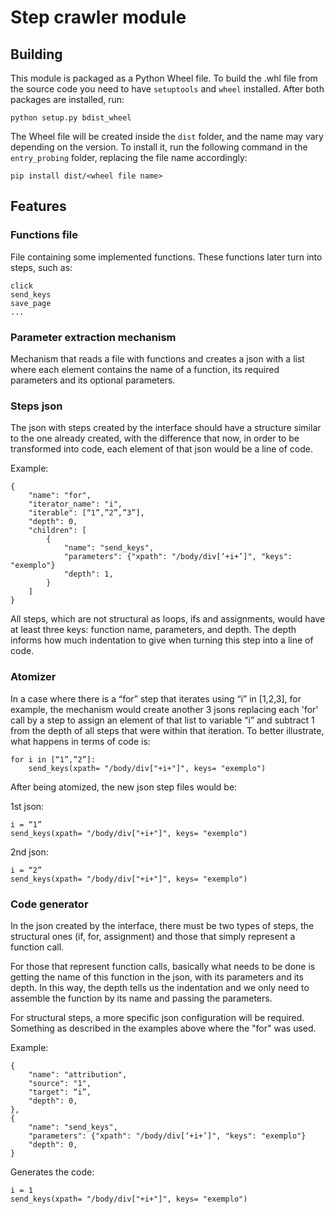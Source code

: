 # Step crawler module

## Building

This module is packaged as a Python Wheel file. To build the .whl file from the source code you need to have `setuptools` and `wheel` installed. After both packages are installed, run:

```
python setup.py bdist_wheel
```

The Wheel file will be created inside the `dist` folder, and the name may vary depending on the version. To install it, run the following command in the `entry_probing` folder, replacing the file name accordingly:

```
pip install dist/<wheel file name>
```


## Features

### Functions file

File containing some implemented functions. These functions later turn into steps, such as:
```
click
send_keys
save_page
...
```

### Parameter extraction mechanism

Mechanism that reads a file with functions and creates a json with a list where each element contains the name of a function, its required parameters and its optional parameters.


### Steps json

The json with steps created by the interface should have a structure similar to the one already created, with the difference that now, in order to be transformed into code, each element of that json would be a line of code.

Example:
```
{
    "name": "for",
    "iterator_name": "i",
    "iterable": [“1”,”2”,”3”],
    "depth": 0,
    "children": [
        {
            "name": "send_keys",
            "parameters": {"xpath": "/body/div[‘+i+’]", "keys": "exemplo"}
            "depth": 1,
        }
    ]
}
```

All steps, which are not structural as loops, ifs and assignments, would have at least three keys: function name, parameters, and depth. The depth informs how much indentation to give when turning this step into a line of code.

### Atomizer

In a case where there is a “for” step that iterates using “i” in [1,2,3], for example, the mechanism would create another 3 jsons replacing each 'for' call by a step to assign an element of that list to variable “i” and subtract 1 from the depth of all steps that were within that iteration. To better illustrate, what happens in terms of code is:

```
for i in [“1”,”2”]:
    send_keys(xpath= "/body/div["+i+"]", keys= "exemplo")
```

After being atomized, the new json step files would be:

1st json:
```
i = “1”
send_keys(xpath= "/body/div["+i+"]", keys= "exemplo")
```
2nd json:
```
i = “2”
send_keys(xpath= "/body/div["+i+"]", keys= "exemplo")
```

### Code generator

In the json created by the interface, there must be two types of steps, the structural ones (if, for, assignment) and those that simply represent a function call.

For those that represent function calls, basically what needs to be done is getting the name of this function in the json, with its parameters and its depth. In this way, the depth tells us the indentation and we only need to assemble the function by its name and passing the parameters.

For structural steps, a more specific json configuration will be required. Something as described in the examples above where the "for" was used.

Example:
```
{
    "name": "attribution",
    "source": "1",
    "target": “i”,
    "depth": 0,
},
{
    "name": "send_keys",
    "parameters": {"xpath": "/body/div[‘+i+’]", "keys": "exemplo"}
    "depth": 0,
}
```

Generates the code:
```
i = 1
send_keys(xpath= "/body/div["+i+"]", keys= "exemplo")
```